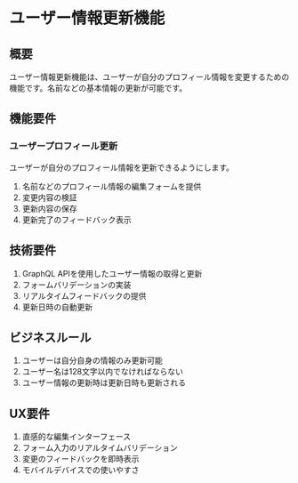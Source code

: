 # ユーザー情報更新機能

## 概要

ユーザー情報更新機能は、ユーザーが自分のプロフィール情報を変更するための機能です。名前などの基本情報の更新が可能です。

## 機能要件

### ユーザープロフィール更新

ユーザーが自分のプロフィール情報を更新できるようにします。

1. 名前などのプロフィール情報の編集フォームを提供
2. 変更内容の検証
3. 更新内容の保存
4. 更新完了のフィードバック表示

## 技術要件

1. GraphQL APIを使用したユーザー情報の取得と更新
2. フォームバリデーションの実装
3. リアルタイムフィードバックの提供
4. 更新日時の自動更新

## ビジネスルール

1. ユーザーは自分自身の情報のみ更新可能
2. ユーザー名は128文字以内でなければならない
3. ユーザー情報の更新時は更新日時も更新される

## UX要件

1. 直感的な編集インターフェース
2. フォーム入力のリアルタイムバリデーション
3. 変更のフィードバックを即時表示
4. モバイルデバイスでの使いやすさ
